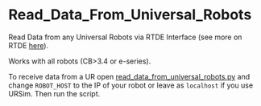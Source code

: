 # Read_Data_From_Universal_Robots
Read Data from any Universal Robots via RTDE Interface (see more on RTDE [here](https://www.universal-robots.com/articles/ur/real-time-data-exchange-rtde-guide/)).

Works with all robots (CB>3.4 or e-series).

To receive data from a UR open [read_data_from_universal_robots.py](read_data_from_universal_robots.py) and change `ROBOT_HOST` to the IP of your robot or leave as `localhost` if you use URSim.
Then run the script.
